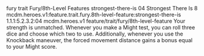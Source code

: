 <ability>
  <metadata>
    <class>fury</class>
    <feature_type>trait</feature_type>
    <file_dpath>Fury/8th-Level Features</file_dpath>
    <item_id>strongest-there-is</item_id>
    <item_index>04</item_index>
    <item_name>Strongest There Is</item_name>
    <level>8</level>
    <scc>mcdm.heroes.v1:feature.trait.fury.8th-level-feature:strongest-there-is</scc>
    <scdc>1.1.1:5.2.3.2:04</scdc>
    <source>mcdm.heroes.v1</source>
    <type>feature/trait/fury/8th-level-feature</type>
  </metadata>
  <effects>
    <effect type="mundane">Your strength is unmatched. Whenever you make a Might test, you can roll three dice and choose which two to use. Additionally, whenever you use the Knockback maneuver, the forced movement distance gains a bonus equal to your Might score.</effect>
  </effects>
</ability>
